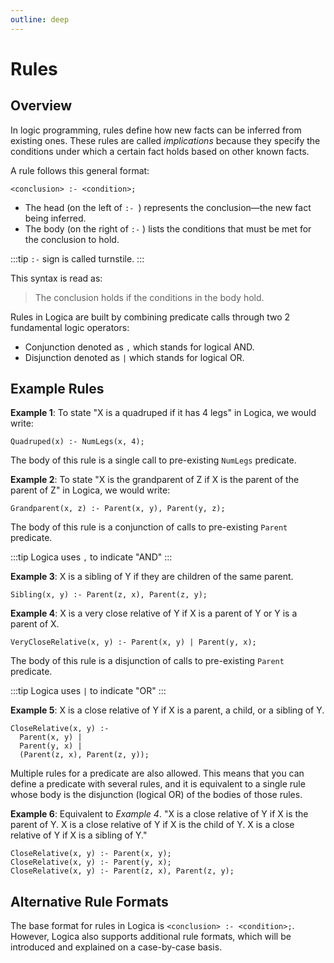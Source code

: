 ```yaml
---
outline: deep
---
```


# Rules

## Overview

In logic programming, rules define how new facts can be inferred from existing ones. These rules are called _implications_ because they specify the conditions under which a certain fact holds based on other known facts.

A rule follows this general format:

```
<conclusion> :- <condition>;
```
- The head (on the left of `:- `) represents the conclusion—the new fact being inferred.
- The body (on the right of `:-` ) lists the conditions that must be met for the conclusion to hold.

:::tip
`:-` sign is called turnstile.
:::

This syntax is read as:

>The conclusion holds if the conditions in the body hold.

Rules in Logica are built by combining predicate calls through two 2 fundamental logic operators:
* Conjunction denoted as `,` which stands for logical AND.
* Disjunction denoted as `|` which stands for logical OR.

## Example Rules

**Example 1**: To state "X is a quadruped if it has 4 legs" in Logica, we would write:

```
Quadruped(x) :- NumLegs(x, 4);
```

The body of this rule is a single call to pre-existing `NumLegs` predicate.

**Example 2**: To state "X is the grandparent of Z if X is the parent of the parent of Z" in Logica, we would write:

```
Grandparent(x, z) :- Parent(x, y), Parent(y, z);
```

The body of this rule is a conjunction of calls to pre-existing `Parent` predicate.

:::tip
Logica uses `,` to indicate "AND"
:::


**Example 3**: X is a sibling of Y if they are children of the same parent.

```
Sibling(x, y) :- Parent(z, x), Parent(z, y);
```

**Example 4**: X is a very close relative of Y if X is a parent of Y or Y is a parent of X.


```
VeryCloseRelative(x, y) :- Parent(x, y) | Parent(y, x);
```

The body of this rule is a disjunction of calls to pre-existing `Parent` predicate.

:::tip
Logica uses `|` to indicate "OR"
:::

**Example 5**: X is a close relative of Y if X is a parent, a child, or a sibling of Y.

```
CloseRelative(x, y) :-
  Parent(x, y) |
  Parent(y, x) |
  (Parent(z, x), Parent(z, y));
```

Multiple rules for a predicate are also allowed. This means that you can define a predicate with several rules, and it is equivalent to a single rule whose body is the disjunction (logical OR) of the bodies of those rules.

**Example 6**: Equivalent to _Example 4_.
"X is a close relative of Y if X is the parent of Y. X is a close relative of Y if X is the child of Y.
X is a close relative of Y if X is a sibling of Y."

```
CloseRelative(x, y) :- Parent(x, y);
CloseRelative(x, y) :- Parent(y, x);
CloseRelative(x, y) :- Parent(z, x), Parent(z, y);
```
## Alternative Rule Formats

The base format for rules in Logica is ```<conclusion> :- <condition>;```. However, Logica also supports additional rule formats, which will be introduced and explained on a case-by-case basis.

